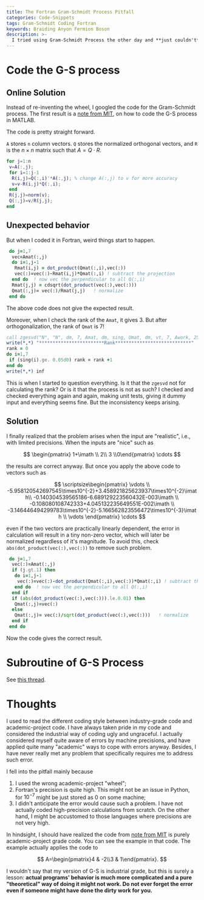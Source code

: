 ```yaml
---
title: The Fortran Gram-Schmidt Process Pitfall
categories: Code-Snippets
tags: Gram-Schmidt Coding Fortran 
keywords: Braiding Anyon Fermion Boson
description: >-
  I tried using Gram-Schmidt Process the other day and **just couldn't** get the correct result. It took me a few days trying to figure out why. Turns out that it's just a simple precision error problem.
---
```


# Code the G-S process

## Online Solution

Instead of re-inventing the wheel, I googled the code for the Gram-Schmidt process. The first result is a [note from MIT](http://web.mit.edu/18.06/www/Essays/gramschmidtmat.pdf), on how to code the G-S process in MATLAB. 

The code is pretty straight forward.

`A` stores `n` column vectors. `Q` stores the normalized orthogonal vectors, and `R` is the $n\times n$ matrix such that $A=Q\cdot R​$.

```matlab
for j=1:n
 v=A(:,j);
 for i=1:j-1
  R(i,j)=Q(:,i)'*A(:,j); % change A(:,j) to v for more accuracy
  v=v-R(i,j)*Q(:,i);
 end
 R(j,j)=norm(v);
 Q(:,j)=v/R(j,j);
end
```

## Unexpected behavior

But when I coded it in Fortran, weird things start to happen.

```fortran
 do j=1,7                               
  vec=Amat(:,j)                     
  do i=1,j-1
   Rmat(i,j) = dot_product(Qmat(:,i),vec(:))
   vec(:)=vec(:)-Rmat(i,j)*Qmat(:,i) ! subtract the projection  
  end do  ! now vec the perpendicular to all Q(:,i)                
  Rmat(j,j) = cdsqrt(dot_product(vec(:),vec(:)))
  Qmat(:,j)= vec(:)/Rmat(j,j)   ! normalize
 end do
```

The above code does not give the expected result.

Moreover, when I check the rank of the `Amat`, it gives 3. But after orthogonalization, the rank of `Qmat` is 7!

```fortran
call zgesvd("N", "N", dm, 7, Amat, dm, sing, Umat, dm, vt, 7, Awork, 25*dm, Arwork, inf)
write(*,*) "************************Rank****************************"
rank = 0
do i=1,7
 if (sing(i).ge. 0.05d0) rank = rank +1
end do
write(*,*) inf
```

This is when I started to question everything. Is it that the `zgesvd` not for calculating the rank? Or is it that the process is not as such? I checked and checked everything again and again, making unit tests, giving it dummy input and everything seems fine. But the inconsistency keeps arising.

## Solution

I finally realized that the problem arises when the input are "realistic", i.e., with limited precisions. When the inputs are "nice" such as 

$$
\begin{pmatrix} 1+\imath \\ 2\\ 3 \\0\end{pmatrix} \cdots
$$

the results are correct anyway. But once you apply the above code to vectors such as

$$
\scriptsize\begin{pmatrix} 
\vdots \\
-5.958120542697545\times10^{-2}+3.458921825623937\times10^{-2}\imath\\
-0.140304539565186-6.689129223560432E-003\imath \\
-0.108080108742333+4.045132235649551E-002\imath \\
-3.146446494299783\times10^{-2}-5.166562823556472\times10^{-3}\imath \\
\vdots \end{pmatrix} \cdots
$$

even if the two vectors are practically linearly dependent, the error in calculation will result in a tiny non-zero vector, which will later be normalized regardless of it's magnitude. To avoid this, check `abs(dot_product(vec(:),vec(:))` to remove such problem.

```fortran
 do j=1,7                               
  vec(:)=Amat(:,j) 
  if (j.gt.1) then
   do i=1,j-1
    vec(:)=vec(:)-dot_product(Qmat(:,i),vec(:))*Qmat(:,i) ! subtract the projection  
   end do  ! now vec the perpendicular to all Q(:,i)       
  end if
  if (abs(dot_product(vec(:),vec(:))).le.0.01) then
   Qmat(:,j)=vec(:)
  else
   Qmat(:,j)= vec(:)/sqrt(dot_product(vec(:),vec(:)))   ! normalize
  end if
 end do
```

Now the code gives the correct result.

# Subroutine of G-S Process

See [this thread](https://software.intel.com/en-us/forums/intel-math-kernel-library/topic/295422).

# Thoughts

I used to read the different coding style between industry-grade code and academic-project code. I have always taken pride in my code and considered the industrial way of coding ugly and ungraceful. I actually considered myself quite aware of errors by machine precisions, and have applied quite many "academic" ways to cope with errors anyway.  Besides, I have never really met any problem that specifically requires me to address such error.

I fell into the pitfall mainly because 

1. I used the wrong academic-project "wheel";
2. Fortran's precision is quite high. This might not be an issue in Python, for $10^{-7}$ might be just stored as $0$ on some machine;
3. I didn't anticipate the error would cause such a problem.  I have not actually coded high-precision calculations from scratch. On the other hand, I might be accustomed to those languages where precisions are not very high.

In hindsight, I should have realized the code from [note from MIT](http://web.mit.edu/18.06/www/Essays/gramschmidtmat.pdf) is purely academic-project grade code. You can see the example in that code. The example actually applies the code to 

$$
A=\begin{pmatrix}4 & -2\\3 & 1\end{pmatrix}.
$$

I wouldn't say that my version of G-S is industrial grade, but this is surely a lesson: **actual programs' behavior is much more complicated and a pure "theoretical" way of doing it might not work. Do not ever forget the error even if someone might have done the dirty work for you.**